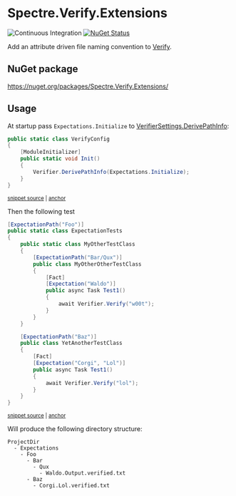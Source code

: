 # Spectre.Verify.Extensions

![Continuous Integration](https://github.com/spectresystems/spectre.verify.extensions/workflows/Continuous%20Integration/badge.svg)
[![NuGet Status](https://img.shields.io/nuget/v/Spectre.Verify.Extensions.svg)](https://www.nuget.org/packages/Spectre.Verify.Extensions/)

Add an attribute driven file naming convention to [Verify](https://github.com/VerifyTests/Verify).


## NuGet package

https://nuget.org/packages/Spectre.Verify.Extensions/


## Usage

At startup pass `Expectations.Initialize` to [VerifierSettings.DerivePathInfo](https://github.com/VerifyTests/Verify/blob/master/docs/naming.md#derivepathinfo):

<!-- snippet: Initialize -->
<a id='snippet-initialize'></a>
```cs
public static class VerifyConfig
{
    [ModuleInitializer]
    public static void Init()
    {
        Verifier.DerivePathInfo(Expectations.Initialize);
    }
}
```
<sup><a href='/src/Spectre.Verify.Extensions.Tests/ExpectationTests.cs#L40-L49' title='Snippet source file'>snippet source</a> | <a href='#snippet-initialize' title='Start of snippet'>anchor</a></sup>
<!-- endSnippet -->

Then the following test

<!-- snippet: Usage -->
<a id='snippet-usage'></a>
```cs
[ExpectationPath("Foo")]
public static class ExpectationTests
{
    public static class MyOtherTestClass
    {
        [ExpectationPath("Bar/Qux")]
        public class MyOtherOtherTestClass
        {
            [Fact]
            [Expectation("Waldo")]
            public async Task Test1()
            {
                await Verifier.Verify("w00t");
            }
        }
    }

    [ExpectationPath("Baz")]
    public class YetAnotherTestClass
    {
        [Fact]
        [Expectation("Corgi", "Lol")]
        public async Task Test1()
        {
            await Verifier.Verify("lol");
        }
    }
}
```
<sup><a href='/src/Spectre.Verify.Extensions.Tests/ExpectationTests.cs#L9-L38' title='Snippet source file'>snippet source</a> | <a href='#snippet-usage' title='Start of snippet'>anchor</a></sup>
<!-- endSnippet -->

Will produce the following directory structure:

```
ProjectDir
  - Expectations
    - Foo
      - Bar
        - Qux
          - Waldo.Output.verified.txt
      - Baz
        - Corgi.Lol.verified.txt
```
